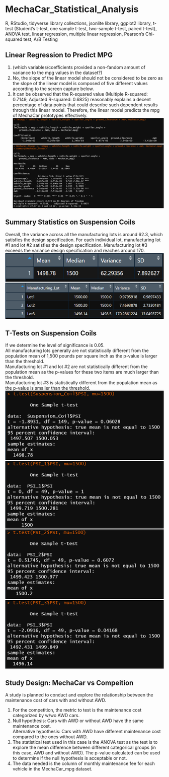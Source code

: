 # MechaCar_Statistical_Analysis
R, RStudio, tidyverse library collections, jsonlite library, ggplot2 library, t-test (Student’s t-test, one sample t-test, two-sample t-test, paired t-test), ANOVA test, linear regression, multiple linear regression, Pearson’s Chi-squared test, A/B Testing
## Linear Regression to Predict MPG
1. (which variables/coefficients provided a non-fandom amount of variance to the mpg values in the dataset?)
2. No, the slope of the linear model should not be considered to be zero as the slope of the linear model is composed of five different values according to the screen capture below.  
3. It can be observed that the R-squared value (Multiple R-squared: 0.7149, Adjusted R-squared: 0.6825) reasonably explains a decent percentage of data points that could describe such dependent results through this linear model. Therefore, the linear model predicts the mpg of MechaCar prototypes effectively. 
![1_linear_model.PNG](image/1_linear_model.PNG)  
![1_linear_model_summary.PNG](image/1_linear_model_summary.PNG)  
## Summary Statistics on Suspension Coils
Overall, the variance across all the manufacturing lots is around 62.3, which satisfies the design specification. For each individual lot, manufacturing lot #1 and lot #2 satisfies the design specification. Manufacturing lot #3 exceeds the variance design specification and reaches around 170.  
![2_total_summary.PNG](image/2_total_summary.PNG)  
![2_lot_summary.PNG](image/2_lot_summary.PNG)  
## T-Tests on Suspension Coils
If we determine the level of significance is 0.05.  
All manufacturing lots generally are not statistically different from the population mean of 1,500 pounds per square inch as the p-value is larger than the threshold.  
Manufacturing lot #1 and lot #2 are not statistically different from the population mean as the p-values for these two items are much larger than the threshold.  
Manufacturing lot #3 is statistically different from the population mean as the p-value is smaller than the threshold.  
![3_all_manufacturing_lot.PNG](image/3_all_manufacturing_lot.PNG)
![3_manufacturing_lot_1.PNG](image/3_manufacturing_lot_1.PNG)  
![3_manufacturing_lot_2.PNG](image/3_manufacturing_lot_2.PNG)
![3_manufacturing_lot_3.PNG](image/3_manufacturing_lot_3.PNG)  
## Study Design: MechaCar vs Compeition
A study is planned to conduct and explore the relationship between the maintenance cost of cars with and without AWD.  
1. For the competition, the metric to test is the maintenance cost categorized by w/wo AWD cars.  
2. Null hypothesis: Cars with AWD or without AWD have the same maintenance cost.  
Alternative hypothesis: Cars with AWD have different maintenance cost compared to the ones without AWD.  
3. The statistical test used in this case is the ANOVA test as the test is to explore the mean difference between different categorical groups (in this case, AWD and without AWD). The p-value calculated can be used to determine if the null hypothesis is acceptable or not.  
4. The data needed is the column of monthly maintenance fee for each vehicle in the MechaCar_mpg dataset.  
